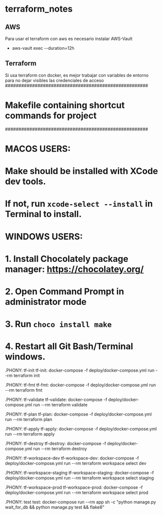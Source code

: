 # terraform_notes

## AWS
Para usar el terraform con aws es necesario instalar AWS-Vault
* aws-vault exec <nombre usuario> --duration=12h

  
## Terraform
Si usa terraform con docker, es mejor trabajar con variables de entorno para no dejar visibles las credenciales de acceso
#####################################################
# Makefile containing shortcut commands for project #
#####################################################

# MACOS USERS:
#  Make should be installed with XCode dev tools.
#  If not, run `xcode-select --install` in Terminal to install.

# WINDOWS USERS:
#  1. Install Chocolately package manager: https://chocolatey.org/
#  2. Open Command Prompt in administrator mode
#  3. Run `choco install make`
#  4. Restart all Git Bash/Terminal windows.

.PHONY: tf-init
tf-init:
	docker-compose -f deploy/docker-compose.yml run --rm terraform init

.PHONY: tf-fmt
tf-fmt:
	docker-compose -f deploy/docker-compose.yml run --rm terraform fmt

.PHONY: tf-validate
tf-validate:
	docker-compose -f deploy/docker-compose.yml run --rm terraform validate

.PHONY: tf-plan
tf-plan:
	docker-compose -f deploy/docker-compose.yml run --rm terraform plan

.PHONY: tf-apply
tf-apply:
	docker-compose -f deploy/docker-compose.yml run --rm terraform apply

.PHONY: tf-destroy
tf-destroy:
	docker-compose -f deploy/docker-compose.yml run --rm terraform destroy

.PHONY: tf-workspace-dev
tf-workspace-dev:
	docker-compose -f deploy/docker-compose.yml run --rm terraform workspace select dev

.PHONY: tf-workspace-staging
tf-workspace-staging:
	docker-compose -f deploy/docker-compose.yml run --rm terraform workspace select staging

.PHONY: tf-workspace-prod
tf-workspace-prod:
	docker-compose -f deploy/docker-compose.yml run --rm terraform workspace select prod

.PHONY: test
test:
	docker-compose run --rm app sh -c "python manage.py wait_for_db && python manage.py test && flake8"
